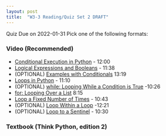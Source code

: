 ```yaml
---
layout: post
title:  "W3-3 Reading/Quiz Set 2 DRAFT"
---
```


Quiz Due on 2022-01-31
Pick one of the following formats:

### Video (Recommended)
- [Conditional Execution in Python](https://www.youtube.com/watch?v=SzatvTFMpx8) - 12:00
- [Logical Expressions and Booleans](https://www.youtube.com/watch?v=pTdB_NM7TDk)  - 11:38
-  (OPTIONAL) [Examples with Conditionals](https://www.youtube.com/watch?v=aUghLpFuPj0) 13:19
-  [Loops in Python](https://www.youtube.com/watch?v=I0AI0yi1MJ4)  - 11:10
-  (OPTIONAL) [while: Looping While a Condition is True](https://www.youtube.com/watch?v=v7x1U600WS0) -10:26
-  [for: Looping Over a List](https://www.youtube.com/watch?v=_McAhM1Fq08)  8:15
-  [Loop a Fixed Number of Times](https://www.youtube.com/watch?v=K_NrC7VKf2s) - 10:43
-  (OPTIONAL) [Loop Within a Loop](https://www.youtube.com/watch?v=RkkkIFmUYRs) -12:21
- (OPTIONAL) [Loop to a Sentinel](https://www.youtube.com/watch?v=mLMZyewKdyc) - 10:30

### Textbook (Think Python, edition 2)


